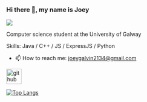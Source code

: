 ### Hi there 👋, my name is Joey
![](https://i.ibb.co/2SqnHBH/dog-Banner.jpg)

Computer science student at the University of Galway

Skills: Java / C++ / JS / ExpressJS / Python

- 📫 How to reach me: joeygalvin2134@gmail.com 


[<img src='https://cdn.jsdelivr.net/npm/simple-icons@3.0.1/icons/github.svg' alt='github' height='40'>](https://github.com/Joey-2134)  

[![Top Langs](https://github-readme-stats.vercel.app/api/top-langs/?username=Joey-2134)](https://github.com/anuraghazra/github-readme-stats)

